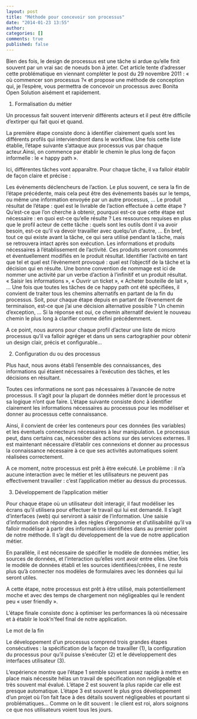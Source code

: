 ```yaml
---
layout: post
title: "Méthode pour concevoir son processus"
date: "2014-01-23 13:55"
author:
categories: []
comments: true
published: false
---
```


Bien des fois, le design de processus est une tâche si ardue qu’elle finit souvent par un vrai sac de noeuds bon à jeter. Cet article tente d’adresser cette problématique en viennant compléter le post du 29 novembre 2011 : « où commencer son processus ?«  et propose une méthode de conception qui, je l’espère, vous permettra de concevoir un processus avec Bonita Open Solution aisément et rapidement.

1. Formalisation du métier

Un processus fait souvent intervenir différents acteurs et il peut être difficile d’extirper qui fait quoi et quand.

La première étape consiste donc à identifier clairement quels sont les différents profils qui interviendront dans le workflow. Une fois cette liste établie, l’étape suivante s’attaque aux processus vus par chaque acteur.Ainsi, on commence par établir le chemin le plus long de façon informelle : le « happy path ».

Ici, différentes tâches vont apparaître. Pour chaque tâche, il va falloir établir de façon claire et précise :

Les évènements déclencheurs de l’action. Le plus souvent, ce sera la fin de l’étape précédente, mais cela peut être des évènements basés sur le temps, ou même une information envoyée par un autre processus, …
Le produit résultat de l’étape : quel est le livrable de l’action effectuée à cette étape ? Qu’est-ce que l’on cherche à obtenir, pourquoi est-ce que cette étape est nécessaire : en quoi est-ce qu’elle résulte ?
Les ressources requises en plus que le profil acteur de cette tâche : quels sont les outils dont il va avoir besoin, est-ce qu’il va devoir travailler avec quelqu’un d’autre, … En bref, tout ce qui existe avant la tâche, ce qui sera utilisé pendant la tâche, mais se retrouvera intact après son exécution.
Les informations et produits nécessaires à l’établissement de l’activité. Ces produits seront consommés et éventuellement modifiés en le produit résultat.
Identifier l’activité en tant que tel et quel est l’évènement provoqué : quel est l’objectif de la tâche et la décision qui en résulte. Une bonne convention de nommage est ici de nommer une activité par un verbe d’action à l’infinitif et un produit résultat. « Saisir les informations », « Ouvrir un ticket », « Acheter bouteille de lait », …
Une fois que toutes les tâches de ce happy path ont été spécifiées, il convient de traiter tous les chemins alternatifs en partant de la fin du processus. Soit, pour chaque étape depuis en partant de l’évenement de terminaison, est-ce que j’ai une décision alternative possible ? Un chemin d’exception, … Si la réponse est oui, ce chemin alternatif devient le nouveau chemin le plus long à clarifier comme défini précédemment.

A ce point, nous aurons pour chaque profil d’acteur une liste de micro processus qu’il va falloir agréger et dans un sens cartographier pour obtenir un design clair, précis et configurable…

2. Configuration du ou des processus

Plus haut, nous avons établi l’ensemble des connaissances, des informations qui étaient nécessaires à l’exécution des tâches, et les décisions en résultant.

Toutes ces informations ne sont pas nécessaires à l’avancée de notre processus. Il s’agit pour la plupart de données métier dont le processus et sa logique n’ont que faire. L’étape suivante consiste donc à identifier clairement les informations nécessaires au processus pour les modéliser et donner au processus cette connaissance.

Ainsi, il convient de créer les conteneurs pour ces données (les variables) et les éventuels connecteurs nécessaires à leur manipulation. Le processus peut, dans certains cas, nécessiter des actions sur des services externes. Il est maintenant nécessaire d’établir ces connexions et donner au processus la connaissance nécessaire à ce que ses activités automatiques soient réalisées correctement.

A ce moment, notre processus est prêt à être exécuté. Le problème : il n’a aucune interaction avec le métier et les utilisateurs ne peuvent pas effectivement travailler : c’est l’application métier au dessus du processus.

3. Développement de l’application métier

Pour chaque étape où un utilisateur doit interagir, il faut modéliser les écrans qu’il utilisera pour effectuer le travail qui lui est demandé. Il s’agit d’interfaces (web) qui serviront à saisir de l’information. Une saisie d’information doit répondre à des règles d’ergonomie et d’utilisabilité qu’il va falloir modéliser à partir des informations identifiées dans au premier point de notre méthode. Il s’agit du développement de la vue de notre application métier.

En parallèle, il est nécessaire de spécifier le modèle de données métier, les sources de données, et l’interaction qu’elles vont avoir entre elles. Une fois le modèle de données établi et les sources identifiées/créées, il ne reste plus qu’à connecter nos modèles de formulaires avec les données qui lui seront utiles.

A cette étape, notre processus est prêt à être utilisé, mais potentiellement moche et avec des temps de chargement non négligeables qui le rendent peu « user friendly ».

L’étape finale consiste donc à optimiser les performances là où nécessaire et à établir le look’n'feel final de notre application.

Le mot de la fin

Le développement d’un processus comprend trois grandes étapes consécutives : la spécification de la façon de travailler (1), la configuration du processus pour qu’il puisse s’exécuter (2) et le développement des interfaces utilisateur (3).

L’expérience montre que l’étape 1 semble souvent assez rapide à mettre en place mais nécessite hélas un travail de spécification non négligeable et très souvent mal évalué. L’étape 2 est souvent la plus rapide car elle est presque automatique. L’étape 3 est souvent le plus gros développement d’un projet où l’on fait face à des détails souvent négligeables et pourtant si problématiques… Comme on le dit souvent : le client est roi, alors soignons ce que nos utilisateurs voient tous les jours.

